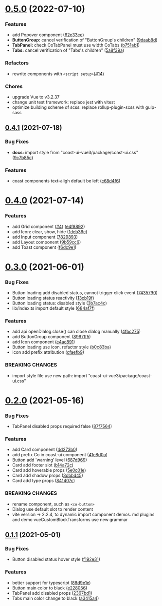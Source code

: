 # [0.5.0](https://github.com/dreamqyq/coast-ui-vue3/compare/v0.4.1...v0.5.0) (2022-07-10)


### Features

* add Popover component ([62e33ce](https://github.com/dreamqyq/coast-ui-vue3/commit/62e33ce9706dbaeb0f06bc7ecaa1fef0bf88b40c))
* **ButtonGroup:** cancel verification of "ButtonGroup's children" ([9daab8d](https://github.com/dreamqyq/coast-ui-vue3/commit/9daab8d372095e9f4584fa689f1487846d7f8b08))
* **TabPanel:** check CoTabPanel must use width CoTabs ([b751ab1](https://github.com/dreamqyq/coast-ui-vue3/commit/b751ab1eb06df1de8b61e084231b1728ad468a80))
* **Tabs:** cancel verification of "Tabs's children" ([5a8f39a](https://github.com/dreamqyq/coast-ui-vue3/commit/5a8f39a005f0a6ef92031f6e67799b7bfcedc6ae))

### Refactors
- rewrite components with `<script setup>`([#14](https://github.com/dreamqyq/coast-ui-vue3/pull/14))

### Chores
- upgrade Vue to v3.2.37
- change unit test framework: replace jest with vitest
- optimize building scheme of scss: replace rollup-plugin-scss with gulp-sass


## [0.4.1](https://github.com/dreamqyq/coast-ui-vue3/compare/v0.4.0...v0.4.1) (2021-07-18)


### Bug Fixes

* **docs:** import style from  "coast-ui-vue3/package/coast-ui.css" ([9c7b85c](https://github.com/dreamqyq/coast-ui-vue3/commit/9c7b85cb812d14a3f78d1969fa7acf24200eeec7))


### Features

* coast components text-aligh default be left ([c68d4f6](https://github.com/dreamqyq/coast-ui-vue3/commit/c68d4f61d1e3c94b2f634725373554934ba81497))



# [0.4.0](https://github.com/dreamqyq/coast-ui-vue3/compare/v0.3.0...v0.4.0) (2021-07-14)

### Features

- add Grid component ([#4](https://github.com/dreamqyq/coast-ui-vue3/issues/4)) ([e4f8892](https://github.com/dreamqyq/coast-ui-vue3/commit/e4f88929ba6dd6d694b87cb7e7bdc334e014b224))
- add Icon: clear, show, hide ([1deb36c](https://github.com/dreamqyq/coast-ui-vue3/commit/1deb36ccce4d2710600708ce0cbbb68d5211fa5b))
- add Input component ([7829893](https://github.com/dreamqyq/coast-ui-vue3/commit/7829893f2505f0c9fa94d2c2d76819c3910b1a0d))
- add Layout component ([9b59cc6](https://github.com/dreamqyq/coast-ui-vue3/commit/9b59cc696335650c5096fc6ad0f249e70986acc3))
- add Toast component ([f6dc9e1](https://github.com/dreamqyq/coast-ui-vue3/commit/f6dc9e11f6cf09c9e0cec5a75b410bd8cc750eca))

# [0.3.0](https://github.com/dreamqyq/coast-ui-vue3/compare/v0.2.0...v0.3.0) (2021-06-01)

### Bug Fixes

- Button loading add disabled status, cannot trigger click event ([7435790](https://github.com/dreamqyq/coast-ui-vue3/commit/7435790f0f2f051f11f9b6d5fdbef51ea6cb65c5))
- Button loading status reactivity ([13cb19f](https://github.com/dreamqyq/coast-ui-vue3/commit/13cb19fd5419e7b034eeeef53634e93285e6cabc))
- Button loading status: disabled style ([3b7ac4c](https://github.com/dreamqyq/coast-ui-vue3/commit/3b7ac4c092275abca89ea360623d26e57b9a5344))
- lib/index.ts import default style ([684af7f](https://github.com/dreamqyq/coast-ui-vue3/commit/684af7f9acffc7c487ba5630777dd85d7b266659))

### Features

- add api openDialog.close() can close dialog manually ([4fbc275](https://github.com/dreamqyq/coast-ui-vue3/commit/4fbc275cb93170438cd084cef7c20ff5eacc1c54))
- add ButtonGroup component ([8967ff5](https://github.com/dreamqyq/coast-ui-vue3/commit/8967ff535450c0a5e912b29a3823e0c2e6f15b8e))
- add Icon component ([c4ac891](https://github.com/dreamqyq/coast-ui-vue3/commit/c4ac8914c32d36bd5ae763672c65cf7ed0ab14b6))
- Button loading use icon, refactor style ([b0c83ba](https://github.com/dreamqyq/coast-ui-vue3/commit/b0c83bac0953361e522470b21a636d688f13cc5f))
- Icon add prefix attribution ([cfaefb9](https://github.com/dreamqyq/coast-ui-vue3/commit/cfaefb995da651f0a727ed5f030a6465460cb361))

### BREAKING CHANGES

- import style file use new path: import "coast-ui-vue3/package/coast-ui.css"

# [0.2.0](https://github.com/dreamqyq/coast-ui-vue3/compare/v0.1.1...v0.2.0) (2021-05-16)

### Bug Fixes

- TabPanel disabled props required false ([87f7564](https://github.com/dreamqyq/coast-ui-vue3/commit/87f7564e7a8b75fdfe7728eb6169ce53fb6c5eeb))

### Features

- add Card component ([4d273b0](https://github.com/dreamqyq/coast-ui-vue3/commit/4d273b08b6c0493ca24658ce9d602dab174aaf09))
- add prefix Co in coast-ui component ([41e8d0a](https://github.com/dreamqyq/coast-ui-vue3/commit/41e8d0a6d45eca008257b87e3dd853ef124e8857))
- Button add 'warning' level ([687d969](https://github.com/dreamqyq/coast-ui-vue3/commit/687d96964b50b0876f739daa72e4d3915a481be1))
- Card add footer slot ([b14a72c](https://github.com/dreamqyq/coast-ui-vue3/commit/b14a72ced1c44a42b70e8efd61a62663d7eb822c))
- Card add hoverable props ([5e0c01e](https://github.com/dreamqyq/coast-ui-vue3/commit/5e0c01e646e818da851153a4303a6433eac6930c))
- Card add shadow props ([3dbbd45](https://github.com/dreamqyq/coast-ui-vue3/commit/3dbbd45842622f62f665f0cc6f05a3983deea7eb))
- Card add type props ([841407c](https://github.com/dreamqyq/coast-ui-vue3/commit/841407c081beaa4eeaa0a58a4865c730f87229cf))

### BREAKING CHANGES

- rename component, such as `<co-button>`
- Dialog use default slot to render content
- vite version -> 2.2.4, to dynamic import component demos. md plugins and demo vueCustomBlockTransforms use new grammar

## [0.1.1](https://github.com/dreamqyq/coast-ui-vue3/compare/v0.1.0...v0.1.1) (2021-05-01)

### Bug Fixes

- Button disabled status hover style ([f192e31](https://github.com/dreamqyq/coast-ui-vue3/commit/f192e317d0bc8d5bd0b64482e33110f9c173758f))

### Features

- better support for typescript ([88d9e1e](https://github.com/dreamqyq/coast-ui-vue3/commit/88d9e1eb31c8b5f741527b2c05ef053103f6bbf2))
- Button main color to black ([e228056](https://github.com/dreamqyq/coast-ui-vue3/commit/e228056a4cd3b888d4c0b3a28f2fc33b2821363c))
- TabPanel add disabled props ([2367bd1](https://github.com/dreamqyq/coast-ui-vue3/commit/2367bd1767df8bc1d6e65ac99e1a50fe4b00b54b))
- Tabs main color change to black ([a3415a4](https://github.com/dreamqyq/coast-ui-vue3/commit/a3415a482c1f3f56939ece9534dab81fd042bbf6))
